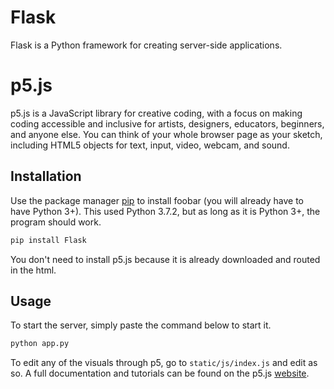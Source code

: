 # Flask

Flask is a Python framework for creating server-side applications.

# p5.js

p5.js is a JavaScript library for creative coding, with a focus on making coding accessible and inclusive for artists, designers, educators, beginners, and anyone else. You can think of your whole browser page as your sketch, including HTML5 objects for text, input, video, webcam, and sound.

## Installation
Use the package manager [pip](https://pip.pypa.io/en/stable/) to install foobar (you will already have to have Python 3+). This used Python 3.7.2, but as long as it is Python 3+, the program should work.

```bash
pip install Flask
```
You don't need to install p5.js because it is already downloaded and routed in the html.

## Usage
To start the server, simply paste the command below to start it.
```bash
python app.py
```
To edit any of the visuals through p5, go to `static/js/index.js` and edit as so. A full documentation and tutorials can be found on the p5.js [website](https://p5js.org/).